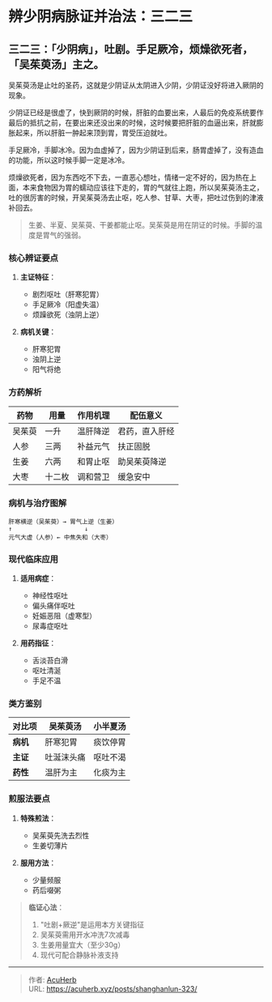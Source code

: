 # 辨少阴病脉证并治法：三二三


## 三二三：「少阴病」，吐剧。手足厥冷，烦燥欲死者，「吴茱萸汤」主之。

<!--more-->

吴茱萸汤是止吐的圣药，这就是少阴证从太阴进入少阴，少阴证没好将进入厥阴的现象。

少阴证已经是很虚了，快到厥阴的时候，肝脏的血要出来，人最后的免疫系统要作最后的抵抗之前，在要出来还没出来的时候，这时候要把肝脏的血逼出来，肝就膨胀起来，所以肝脏一肿起来顶到胃，胃受压迫就吐。

手足厥冷，手脚冰冷。因为血虚掉了，因为少阴证到后来，肠胃虚掉了，没有造血的功能，所以这时候手脚一定是冰冷。

烦燥欲死者，因为东西吃不下去，一直恶心想吐，情绪一定不好的，因为热在上面，本来食物因为胃的蠕动应该往下走的，胃的气就往上跑，所以吴茱萸汤主之，吐的很厉害的时候，开吴茱萸汤去止呕，吃人参、甘草、大枣，把吐过伤到的津液补回去。

> 生姜、半夏、吴茱萸、干姜都能止呕。吴茱萸是用在阴证的时候。手脚的温度是胃气的强弱。

### 核心辨证要点
1. **主证特征**：
   - 剧烈呕吐（肝寒犯胃）
   - 手足厥冷（阳虚失温）
   - 烦躁欲死（浊阴上逆）

2. **病机关键**：
   - 肝寒犯胃
   - 浊阴上逆
   - 阳气将绝

### 方药解析
| **药物** | **用量** | **作用机理** | **配伍意义** |
|----------|----------|--------------|--------------|
| 吴茱萸 | 一升 | 温肝降逆 | 君药，直入肝经 |
| 人参 | 三两 | 补益元气 | 扶正固脱 |
| 生姜 | 六两 | 和胃止呕 | 助吴茱萸降逆 |
| 大枣 | 十二枚 | 调和营卫 | 缓急安中 |

### 病机与治疗图解
```
肝寒横逆（吴茱萸）→ 胃气上逆（生姜）
↑                    ↓
元气大虚（人参）← 中焦失和（大枣）
```

### 现代临床应用
1. **适用病症**：
   - 神经性呕吐
   - 偏头痛伴呕吐
   - 妊娠恶阻（虚寒型）
   - 尿毒症呕吐

2. **用药指征**：
   - 舌淡苔白滑
   - 呕吐清涎
   - 手足不温

### 类方鉴别
| **对比项** | 吴茱萸汤 | 小半夏汤 |
|------------|----------|----------|
| **病机** | 肝寒犯胃 | 痰饮停胃 |
| **主证** | 吐涎沫头痛 | 呕吐不渴 |
| **药性** | 温肝为主 | 化痰为主 |

### 煎服法要点
1. **特殊煎法**：
   - 吴茱萸先洗去烈性
   - 生姜切薄片

2. **服用方法**：
   - 少量频服
   - 药后啜粥

> **临证心法**：
> 1. "吐剧+厥逆"是运用本方关键指征
> 2. 吴茱萸需用开水冲洗7次减毒
> 3. 生姜用量宜大（至少30g）
> 4. 现代可配合静脉补液支持

---

> 作者: [AcuHerb](https://acuherb.xyz)  
> URL: https://acuherb.xyz/posts/shanghanlun-323/  

